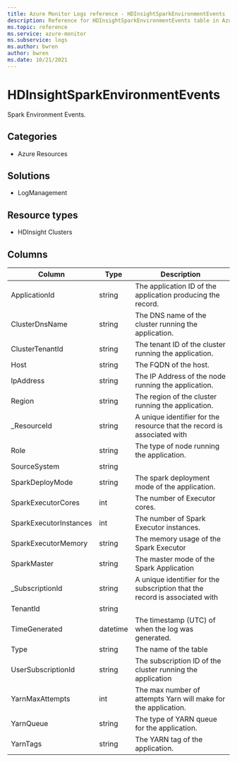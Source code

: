 ```yaml
---
title: Azure Monitor Logs reference - HDInsightSparkEnvironmentEvents
description: Reference for HDInsightSparkEnvironmentEvents table in Azure Monitor Logs.
ms.topic: reference
ms.service: azure-monitor
ms.subservice: logs
ms.author: bwren
author: bwren
ms.date: 10/21/2021
---
```


# HDInsightSparkEnvironmentEvents

 Spark Environment Events.

## Categories

- Azure Resources
## Solutions

- LogManagement
## Resource types

- HDInsight Clusters




## Columns

| Column | Type | Description |
| --- | --- | --- |
| ApplicationId | string | The application ID of the application producing the record. |
| ClusterDnsName | string | The DNS name of the cluster running the application. |
| ClusterTenantId | string | The tenant ID of the cluster running the application. |
| Host | string | The FQDN of the host. |
| IpAddress | string | The IP Address of the node running the application. |
| Region | string | The region of the cluster running the application. |
| _ResourceId | string | A unique identifier for the resource that the record is associated with |
| Role | string | The type of node running the application. |
| SourceSystem | string |  |
| SparkDeployMode | string | The spark deployment mode of the application. |
| SparkExecutorCores | int | The number of Executor cores. |
| SparkExecutorInstances | int | The number of Spark Executor instances. |
| SparkExecutorMemory | string | The memory usage of the Spark Executor |
| SparkMaster | string | The master mode of the Spark Application |
| _SubscriptionId | string | A unique identifier for the subscription that the record is associated with |
| TenantId | string |  |
| TimeGenerated | datetime | The timestamp (UTC) of when the log was generated. |
| Type | string | The name of the table |
| UserSubscriptionId | string | The subscription ID of the cluster running the application |
| YarnMaxAttempts | int | The max number of attempts Yarn will make for the application. |
| YarnQueue | string | The type of YARN queue for the application. |
| YarnTags | string | The YARN tag of the application. |
